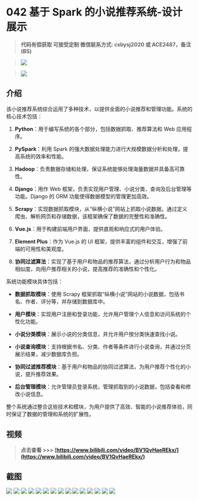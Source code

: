 # 042 基于 Spark 的小说推荐系统-设计展示

> **代码有偿获取 可接受定制 微信联系方式: csbysj2020 或 ACE2487，备注(BS)**

> ![](./qrcode2.jpg)

> ![](./qrcode.jpg)

## 介绍

该小说推荐系统综合运用了多种技术，以提供全面的小说推荐和管理功能。系统的核心技术包括：

1. **Python**：用于编写系统的各个部分，包括数据抓取、推荐算法和 Web 应用程序。
2. **PySpark**：利用 Spark 的强大数据处理能力进行大规模数据分析和处理，提高系统的效率和性能。

3. **Hadoop**：负责数据存储和处理，保证系统能够处理海量数据并具备高可靠性。

4. **Django**：用作 Web 框架，负责实现用户管理、小说分类、查询及后台管理等功能。Django 的 ORM 功能使得数据模型的管理更加高效。

5. **Scrapy**：实现数据抓取模块，从“纵横小说”网站上抓取小说数据。通过定义爬虫、解析网页和存储数据，该框架确保了数据的完整性和准确性。

6. **Vue.js**：用于构建前端用户界面，提供直观和响应式的用户体验。

7. **Element Plus**：作为 Vue.js 的 UI 框架，提供丰富的组件和交互，增强了前端的可用性和美观度。

8. **协同过滤算法**：实现了基于用户和物品的推荐算法，通过分析用户行为和物品相似度，向用户推荐相关的小说，提高推荐的准确性和个性化。

系统功能模块具体包括：

- **数据抓取模块**：使用 Scrapy 框架抓取“纵横小说”网站的小说数据，包括书名、作者、评分等，并存储到数据库中。
- **用户模块**：实现用户注册和登录功能，允许用户管理个人信息和访问系统的个性化功能。

- **小说分类模块**：展示小说的分类信息，并允许用户按分类快速查找小说。

- **小说查询模块**：支持根据书名、分类、作者等条件进行小说查询，并通过分页展示结果，减少数据库负担。

- **协同过滤推荐模块**：基于用户和物品的协同过滤算法，为用户推荐个性化的小说，提升推荐效果。

- **后台管理模块**：允许管理员登录系统，管理抓取到的小说数据，包括查看和修改小说信息。

整个系统通过整合这些技术和模块，为用户提供了高效、智能的小说推荐体验，同时保证了数据的管理和系统的扩展性。

## 视频

> **点击查看 \>\>\> [https://www.bilibili.com/video/BV1QvHaeREkx/](https://www.bilibili.com/video/BV1QvHaeREkx/)**

## 截图

![](./01.png)
![](./02.png)
![](./03.png)
![](./04.png)
![](./05.png)
![](./06.png)
![](./07.png)
![](./08.png)
![](./09.png)
![](./10.png)
![](./11.png)
![](./12.png)
![](./13.png)
![](./14.png)
![](./15.png)
